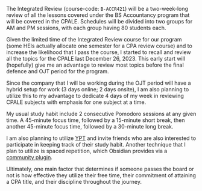 
The Integrated Review (course-code: `B-ACCR421`) will be a two-week-long review of all the lessons covered under the BS Accountancy program that will be covered in the CPALE. Schedules will be divided into two groups for AM and PM sessions, with each group having 80 students each.

Given the limited time of the Integrated Review course for our program (some HEIs actually allocate one semester for a CPA review course) and to increase the likelihood that I pass the course, I started to recall and review all the topics for the CPALE last December 26, 2023. This early start will (hopefully) give me an advantage to review most topics before the final defence and OJT period for the program.

Since the company that I will be working during the OJT period will have a hybrid setup for work (3 days online; 2 days onsite), I am also planning to utilize this to my advantage to dedicate 4 days of my week in reviewing CPALE subjects with emphasis for one subject at a time.

My usual study habit include 2 consecutive Pomodoro sessions at any given time. A 45-minute focus time, followed by a 15-minute short break, then another 45-minute focus time, followed by a 30-minute long break.

I am also planning to utilize [YPT](https://apps.apple.com/us/app/ypt-yeolpumta/id1441909643) and invite friends who are also interested to participate in keeping track of their study habit. Another technique that I plan to utilize is spaced repetition, which Obsidian provides via a [community plugin](https://github.com/st3v3nmw/obsidian-spaced-repetition).

Ultimately, one main factor that determines if someone passes the board or not is how effective they utilize their free time, their commitment of attaining a CPA title, and their discipline throughout the journey.
